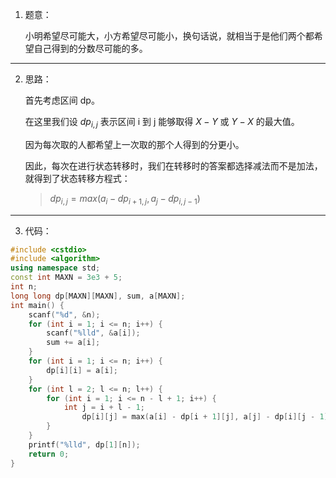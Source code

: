 1. 题意：

   小明希望尽可能大，小方希望尽可能小，换句话说，就相当于是他们两个都希望自己得到的分数尽可能的多。
***
2. 思路：

	首先考虑区间 dp。
    
    在这里我们设 $dp_{i,j}$ 表示区间 i 到 j 能够取得 $X - Y$ 或 $Y - X$ 的最大值。
    
    因为每次取的人都希望上一次取的那个人得到的分更小。
    
    因此，每次在进行状态转移时，我们在转移时的答案都选择减法而不是加法，就得到了状态转移方程式：
    
	> $dp_{i,j} = max(a_{i} - dp_{i + 1,j}, a_{j} - dp_{i,j - 1})$
*** 
3. 代码：

```cpp
#include <cstdio>
#include <algorithm>
using namespace std;
const int MAXN = 3e3 + 5;
int n;
long long dp[MAXN][MAXN], sum, a[MAXN];
int main() {
	scanf("%d", &n);
	for (int i = 1; i <= n; i++) {
		scanf("%lld", &a[i]);
		sum += a[i];
	}
	for (int i = 1; i <= n; i++) {
		dp[i][i] = a[i];
	}
	for (int l = 2; l <= n; l++) {
		for (int i = 1; i <= n - l + 1; i++) {
			int j = i + l - 1;
				dp[i][j] = max(a[i] - dp[i + 1][j], a[j] - dp[i][j - 1]);
		}
	}
	printf("%lld", dp[1][n]);
	return 0;
}
```

